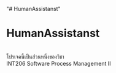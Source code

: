 "# HumanAssistanst" 
<h1>HumanAssistanst</h1><br>
 โปรเจคนี้เป็นส่วนหนึ่งของวิชา<br>
 INT206 Software Process Management II<br>
